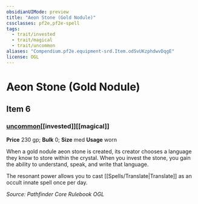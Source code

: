 ```yaml
---
obsidianUIMode: preview
title: "Aeon Stone (Gold Nodule)"
cssclasses: pf2e,pf2e-spell
tags:
  - trait/invested
  - trait/magical
  - trait/uncommon
aliases: "Compendium.pf2e.equipment-srd.Item.odSvUKzphdwvDqgE"
license: OGL
---
```

# Aeon Stone (Gold Nodule)
## Item 6
### [uncommon](uncommon "Uncommon Rarity Trait")[[invested]][[magical]]


**Price** 230 gp; 
**Bulk** 0; **Size** med
**Usage** worn

When a gold nodule aeon stone is created, its creator chooses a language they know to store within the crystal. When you invest the stone, you gain the ability to understand, speak, and write that language.

The resonant power allows you to cast [[Spells/Translate|Translate]] as an occult innate spell once per day.

*Source: Pathfinder Core Rulebook*
*OGL*